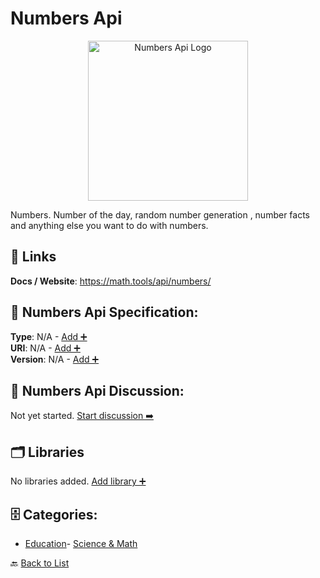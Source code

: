 # Numbers Api
<p align="center">
    <img width="256" src="https://raw.githubusercontent.com/apis-list/apis-list/main/apis/numbers-api/logo_256x256.png" alt="Numbers Api Logo"/>
</p>
Numbers. Number of the day, random number generation , number facts and anything else you want to do with numbers.

##  🔗 Links
**Docs / Website**: https://math.tools/api/numbers/

## 🧬 Numbers Api Specification:
**Type**: N/A - [Add ➕](https://github.com/apis-list/apis-list/edit/main/apis.yaml#L13668)  
**URI**: N/A - [Add ➕](https://github.com/apis-list/apis-list/edit/main/apis.yaml#L13668)  
**Version**: N/A - [Add ➕](https://github.com/apis-list/apis-list/edit/main/apis.yaml#L13668)

## 💬 Numbers Api Discussion:
Not yet started. [Start discussion ➡️](https://github.com/apis-list/apis-list/discussions/new)

## 🗂️ Libraries

No libraries added. [Add library ➕](https://github.com/apis-list/apis-list/edit/main/apis.yaml#L13668)    


## 🗄️ Categories:
- [Education](https://github.com/apis-list/apis-list#education-)- [Science & Math](https://github.com/apis-list/apis-list#science--math-)

🔙  [Back to List](https://github.com/apis-list/apis-list)
